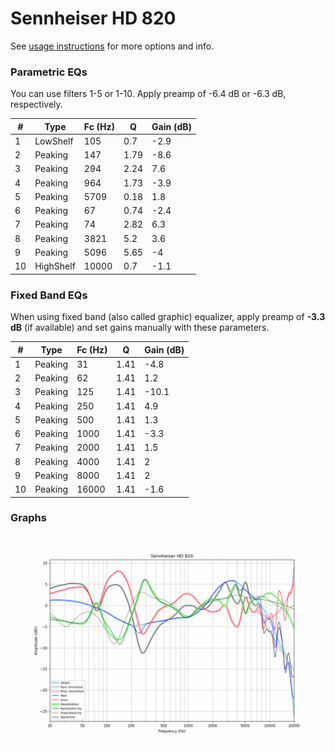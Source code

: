 # Sennheiser HD 820
See [usage instructions](https://github.com/jaakkopasanen/AutoEq#usage) for more options and info.

### Parametric EQs
You can use filters 1-5 or 1-10. Apply preamp of -6.4 dB or -6.3 dB, respectively.

|   # | Type      |   Fc (Hz) |    Q |   Gain (dB) |
|-----|-----------|-----------|------|-------------|
|   1 | LowShelf  |       105 | 0.7  |        -2.9 |
|   2 | Peaking   |       147 | 1.79 |        -8.6 |
|   3 | Peaking   |       294 | 2.24 |         7.6 |
|   4 | Peaking   |       964 | 1.73 |        -3.9 |
|   5 | Peaking   |      5709 | 0.18 |         1.8 |
|   6 | Peaking   |        67 | 0.74 |        -2.4 |
|   7 | Peaking   |        74 | 2.82 |         6.3 |
|   8 | Peaking   |      3821 | 5.2  |         3.6 |
|   9 | Peaking   |      5096 | 5.65 |        -4   |
|  10 | HighShelf |     10000 | 0.7  |        -1.1 |

### Fixed Band EQs
When using fixed band (also called graphic) equalizer, apply preamp of **-3.3 dB** (if available) and set gains manually with these parameters.

|   # | Type    |   Fc (Hz) |    Q |   Gain (dB) |
|-----|---------|-----------|------|-------------|
|   1 | Peaking |        31 | 1.41 |        -4.8 |
|   2 | Peaking |        62 | 1.41 |         1.2 |
|   3 | Peaking |       125 | 1.41 |       -10.1 |
|   4 | Peaking |       250 | 1.41 |         4.9 |
|   5 | Peaking |       500 | 1.41 |         1.3 |
|   6 | Peaking |      1000 | 1.41 |        -3.3 |
|   7 | Peaking |      2000 | 1.41 |         1.5 |
|   8 | Peaking |      4000 | 1.41 |         2   |
|   9 | Peaking |      8000 | 1.41 |         2   |
|  10 | Peaking |     16000 | 1.41 |        -1.6 |

### Graphs
![](./Sennheiser%20HD%20820.png)
